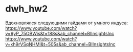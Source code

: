 # dwh_hw2

Вдохновлялся следующими гайдами от умного индуса:
https://www.youtube.com/watch?v=9yP_75OBWis&t=188s&ab_channel=BIInsightsInc
https://www.youtube.com/watch?v=xh9rVSqNHMI&t=505s&ab_channel=BIInsightsInc
